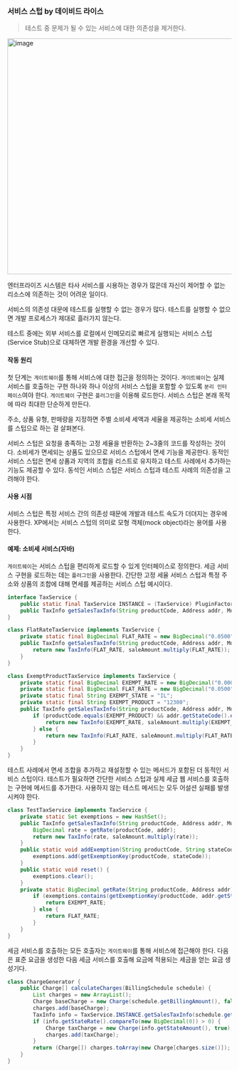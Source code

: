### 서비스 스텁 by 데이비드 라이스

> 테스트 중 문제가 될 수 있는 서비스에 대한 의존성을 제거한다.

<img width="530" alt="image" src="https://github.com/jongfeel/BookReview/assets/17442457/87a05a23-81ee-42fb-afb4-f92825f71881">

엔터프라이즈 시스템은 타사 서비스를 시용하는 경우가 많은데
자신이 제어할 수 없는 리소스에 의존하는 것이 어려운 일이다.

서비스의 의존성 대문에 테스트를 실행할 수 없는 경우가 많다.
테스트를 실행할 수 없으면 개발 프로세스가 제대로 흘러가지 않는다.

테스트 중에는 외부 서비스를 로컬에서 인메모리로 빠르게 실행되는 서비스 스텁(Service Stub)으로 대체하면 개발 환경을 개선할 수 있다.

#### 작동 원리

첫 단계는 `게이트웨이`를 통해 서비스에 대한 접근을 정의하는 것이다.
`게이트웨이`는 실제 서비스를 호출하는 구현 하나와 하나 이상의 서비스 스텁을 포함할 수 있도록 `분리 인터페이스`여야 한다.
`게이트웨이` 구현은 `플러그인`을 이용해 로드한다.
서비스 스텁은 본래 목적에 따라 최대한 단순하게 만든다.

주소, 상품 유형, 판매량을 지정하면 주별 소비세 세액과 세율을 제공하는 소비세 서비스를 스텁으로 하는 걸 살펴본다.

서비스 스텁은 요청을 충족하는 고정 세율을 반환하는 2~3줄의 코드를 작성하는 것이다.
소비세가 면세되는 상품도 있으므로 서비스 스텁에서 면세 기능을 제공한다.
동적인 서비스 스텁은 면세 상품과 지역의 조합을 리스트로 유지하고 테스트 사례에서 추가하는 기능도 제공할 수 있다.
동석인 서비스 스텁은 서비스 스텁과 테스트 사례의 의존성을 고려해야 한다.

#### 사용 시점

서비스 스텁은 특정 서비스 간의 의존성 때문에 개발과 테스트 속도가 더뎌지는 경우에 사용한다.
XP에서는 서비스 스텁의 의미로 모형 객체(mock object)라는 용어를 사용한다.

#### 예제: 소비세 서비스(자바)

`게이트웨이`는 서비스 스텁을 편리하게 로드할 수 있게 인터페이스로 정의한다.
세금 서비스 구현을 로드하는 데는 `플러그인`을 사용한다.
간단한 고정 세율 서비스 스텁과 특정 주소와 상품의 조합에 대해 면세를 제공하는 서비스 스텁 예시이다.

``` java
interface TaxService {
    public static final TaxService INSTANCE = (TaxService) PluginFactory.getPlugin(TaxService.class);
    public TaxInfo getSalesTaxInfo(String productCode, Address addr, Money saleAmount);
}

class FlatRateTaxService implements TaxService {
    private static final BigDecimal FLAT_RATE = new BigDecimal("0.0500");
    public TaxInfo getSalesTaxInfo(String productCode, Address addr, Money saleAmount) {
        return new TaxInfo(FLAT_RATE, saleAmount.multiply(FLAT_RATE));
    }
}

class ExemptProductTaxService implements TaxService {
    private static final BigDecimal EXEMPT_RATE = new BigDecimal("0.0000");
    private static final BigDecimal FLAT_RATE = new BigDecimal("0.0500");
    private static final String EXEMPT_STATE = "IL";
    private static final String EXEMPT_PRODUCT = "12300";
    public TaxInfo getSalesTaxInfo(String productCode, Address addr, Money saleAmount) {
        if (productCode.equals(EXEMPT_PRODUCT) && addr.getStateCode().equals(EXEMPT_STATE)) {
            return new TaxInfo(EXEMPT_RATE, saleAmount.multiply(EXEMPT_RATE));
        } else {
            return new TaxInfo(FLAT_RATE, saleAmount.multiply(FLAT_RATE));
        }
    }
}
```

테스트 사례에서 면세 조합을 추가하고 재설정할 수 있는 메서드가 포함된 더 동적인 서비스 스텁이다.
테스트가 필요하면 간단한 서비스 스텁과 실제 세금 웹 서비스를 호출하는 구현에 메서드를 추가한다.
사용하지 않는 테스트 메서드는 모두 어설션 실패를 발생시켜야 한다.

``` java
class TestTaxService implements TaxService {
    private static Set exemptions = new HashSet();
    public TaxInfo getSalesTaxInfo(String productCode, Address addr, Money saleAmount) {
        BigDecimal rate = getRate(productCode, addr);
        return new TaxInfo(rate, saleAmount.multiply(rate));
    }
    public static void addExemption(String productCode, String stateCode) {
        exemptions.add(getExemptionKey(productCode, stateCode));
    }
    public static void reset() {
        exemptions.clear();
    }
    private static BigDecimal getRate(String productCode, Address addr) {
        if (exemptions.contains(getExemptionKey(productCode, addr.getStateCode()))) {
            return EXEMPT_RATE;
        } else {
            return FLAT_RATE;
        }
    }
}
```

세금 서비스를 호출하는 모든 호출자는 `게이트웨이`를 통해 서비스에 접근해야 한다.
다음은 표준 요금을 생성한 다음 세금 서비스를 호출해 요금에 적용되는 세금을 얻는 요금 생성기다.

``` java
class ChargeGenerator {
    public Charge[] calculateCharges(BillingSchedule schedule) {
        List charges = new ArrayList();
        Charge baseCharge = new Charge(schedule.getBillingAmount(), false);
        charges.add(baseCharge);
        TaxInfo info = TaxService.INSTANCE.getSalesTaxInfo(schedule.getProduct(), schedule.getAddress(), schedule.getBillingAmount());
        if (info.getStateRate().compareTo(new BigDecimal(0)) > 0) {
            Charge taxCharge = new Charge(info.getStateAmount(), true);
            charges.add(taxCharge);
        }
        return (Charge[]) charges.toArray(new Charge[charges.size()]);
    }
}
```